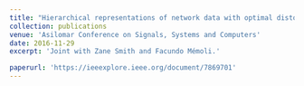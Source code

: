```yaml
---
title: "Hierarchical representations of network data with optimal distortion bounds"
collection: publications
venue: 'Asilomar Conference on Signals, Systems and Computers'
date: 2016-11-29
excerpt: 'Joint with Zane Smith and Facundo Mémoli.'

paperurl: 'https://ieeexplore.ieee.org/document/7869701'
---
```

<!-- date: 2018-08-13 -->
